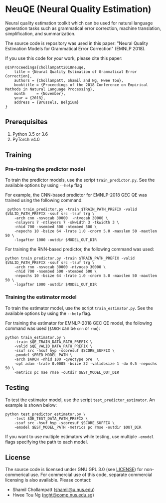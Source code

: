 # NeuQE (Neural Quality Estimation)

Neural quality estimation toolkit which can be used for natural language generation tasks such as grammatical error correction, machine translation, simplification, and summarization.

The source code is repository was used in this paper: "Neural Quality Estimation Models for Grammatical Error Correction" (EMNLP 2018).

If you use this code for your work, please cite this paper:
```
@InProceedings{chollampatt2018neuqe,
    title = {Neural Quality Estimation of Grammatical Error Correction},
    authors = {Chollampatt, Shamil and Ng, Hwee Tou},
    booktitle = {Proceedings of the 2018 Conference on Empirical Methods in Natural Language Processing},
    month     = {November},
    year = {2018},
    address = {Brussels, Belgium}
}
```

## Prerequisites
1. Python 3.5 or 3.6
2. PyTorch v4.0


## Training


### Pre-training the predictor model

 To train the predictor models, use the script `train_predictor.py`. See the available options by using `--help` flag


For example, the CNN-based predictor for EMNLP-2018 GEC QE was trained using the following command:
```
 python train_predictor.py -train $TRAIN_PATH_PREFIX -valid $VALID_PATH_PREFIX -ssuf src -tsuf trg \
    -arch cnn -nsvocab 30000  -ntvocab 30000 \
    -nslayers 7 -ntlayers 7 -skwidth 3 -tkwidth 3 \
    -nhid 700 -nsembed 500 -ntembed 500 \
    -nepochs 10 -bsize 64 -lrate 1.0 -cnorm 5.0 -maxslen 50 -maxtlen 50 \
    -logafter 1000 -outdir $MODEL_OUT_DIR
```

For training the RNN-based predictor, the following command was used:
```
python train_predictor.py -train $TRAIN_PATH_PREFIX -valid $VALID_PATH_PREFIX -ssuf src -tsuf trg \
    -arch rnn -nsvocab 30000 -ntvocab 30000 \
    -nhid 700 -nsembed 500 -ntembed 500 \
    -nepochs 10 -bsize 64 -lrate 1.0 -cnorm 5.0 -maxslen 50 -maxtlen 50 \
    -logafter 1000 -outdir $MODEL_OUT_DIR

```


### Training the estimator model

To train the estimator model, use the script `train_estimator.py`. See the available options by using the `--help` flag.

For training the estimator for EMNLP-2018 GEC QE model, the following command was used (`$ARCH` can be `cnn` or `rnn`):
```
python train_estimator.py \
    -train $QE_TRAIN_DATA_PATH_PREFIX \
    -valid $QE_VALID_DATA_PATH_PREFIX \
    -ssuf src -hsuf hyp -scoresuf $SCORE_SUFFIX \
    -pmodel $PRED_MODEL_PATH \
    -arch $ARCH -nhid 100 -qvectype pre  \
    -opt adam -lrate 0.0005 -bsize 32 -validbsize 1 -do 0.5 -nepochs 50 \
    -metrics pc mae rmse -outdir $EST_MODEL_OUT_DIR
```

## Testing

To test the estimator model, use the script `test_predictor_estimator`. An example is shown below:

```
python test_predictor_estimator.py \
    -test $QE_TEST_DATA_PATH_PREFIX \
    -ssuf src -hsuf hyp -scoresuf $SCORE_SUFFIX \
    -emodel $EST_MODEL_PATH -metrics pc rmse -outdir $OUT_DIR
```
If you want to use multiple estimators while testing, use multiple `-emodel` flags specifying the path to each model.


## License

The source code is licensed under GNU GPL 3.0 (see [LICENSE](LICENSE.md)) for non-commerical use. For commercial use of this code, separate commercial licensing is also available. Please contact:

* Shamil Chollampatt (shamil@u.nus.edu)
* Hwee Tou Ng (nght@comp.nus.edu.sg)